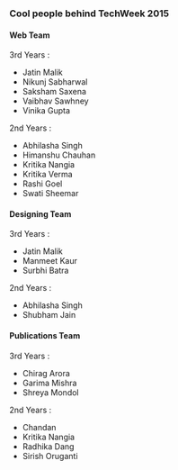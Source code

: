 ### Cool people behind TechWeek 2015

#### Web Team
3rd Years :
* Jatin Malik
* Nikunj Sabharwal
* Saksham Saxena
* Vaibhav Sawhney
* Vinika Gupta

2nd Years :
* Abhilasha Singh
* Himanshu Chauhan
* Kritika Nangia
* Kritika Verma
* Rashi Goel
* Swati Sheemar

#### Designing Team
3rd Years :
* Jatin Malik
* Manmeet Kaur
* Surbhi Batra

2nd Years :
* Abhilasha Singh
* Shubham Jain

#### Publications Team

3rd Years :
* Chirag Arora
* Garima Mishra
* Shreya Mondol

2nd Years :
* Chandan
* Kritika Nangia
* Radhika Dang
* Sirish Oruganti